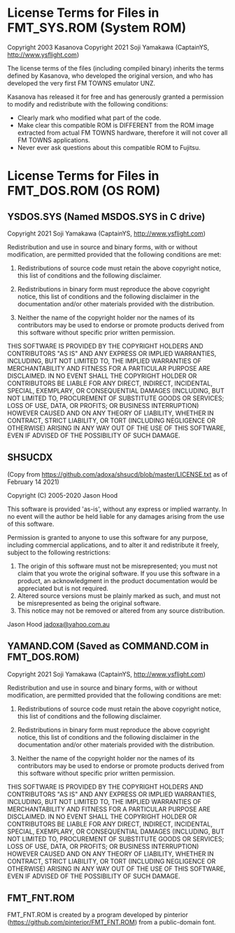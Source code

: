 # License Terms for Files in FMT_SYS.ROM (System ROM)

Copyright 2003 Kasanova
Copyright 2021 Soji Yamakawa (CaptainYS, http://www.ysflight.com)

The license terms of the files (including compiled binary) inherits the terms defined by Kasanova, who developed the original version, and who has developed the very first FM TOWNS emulator UNZ.

Kasanova has released it for free and has generously granted a permission to modify and redistribute with the following conditions:

- Clearly mark who modified what part of the code.
- Make clear this compatible ROM is DIFFERENT from the ROM image extracted from actual FM TOWNS hardware, therefore it will not cover all FM TOWNS applications.
- Never ever ask questions about this compatible ROM to Fujitsu.



# License Terms for Files in FMT_DOS.ROM (OS ROM)

## YSDOS.SYS (Named MSDOS.SYS in C drive)
Copyright 2021 Soji Yamakawa (CaptainYS, http://www.ysflight.com)

Redistribution and use in source and binary forms, with or without modification, are permitted provided that the following conditions are met:

1. Redistributions of source code must retain the above copyright notice, this list of conditions and the following disclaimer.

2. Redistributions in binary form must reproduce the above copyright notice, this list of conditions and the following disclaimer in the documentation and/or other materials provided with the distribution.

3. Neither the name of the copyright holder nor the names of its contributors may be used to endorse or promote products derived from this software without specific prior written permission.

THIS SOFTWARE IS PROVIDED BY THE COPYRIGHT HOLDERS AND CONTRIBUTORS "AS IS" AND ANY EXPRESS OR IMPLIED WARRANTIES, INCLUDING, BUT NOT LIMITED TO, THE IMPLIED WARRANTIES OF MERCHANTABILITY AND FITNESS FOR A PARTICULAR PURPOSE ARE DISCLAIMED. IN NO EVENT SHALL THE COPYRIGHT HOLDER OR CONTRIBUTORS BE LIABLE FOR ANY DIRECT, INDIRECT, INCIDENTAL, SPECIAL, EXEMPLARY, OR CONSEQUENTIAL DAMAGES (INCLUDING, BUT NOT LIMITED TO, PROCUREMENT OF SUBSTITUTE GOODS OR SERVICES; LOSS OF USE, DATA, OR PROFITS; OR BUSINESS INTERRUPTION) HOWEVER CAUSED AND ON ANY THEORY OF LIABILITY, WHETHER IN CONTRACT, STRICT LIABILITY, OR TORT (INCLUDING NEGLIGENCE OR OTHERWISE) ARISING IN ANY WAY OUT OF THE USE OF THIS SOFTWARE, EVEN IF ADVISED OF THE POSSIBILITY OF SUCH DAMAGE.


## SHSUCDX

(Copy from https://github.com/adoxa/shsucd/blob/master/LICENSE.txt as of February 14 2021)

Copyright (C) 2005-2020 Jason Hood

This software is provided 'as-is', without any express or implied
warranty.  In no event will the author be held liable for any damages
arising from the use of this software.

Permission is granted to anyone to use this software for any purpose,
including commercial applications, and to alter it and redistribute it
freely, subject to the following restrictions:

1. The origin of this software must not be misrepresented; you must not
   claim that you wrote the original software. If you use this software
   in a product, an acknowledgment in the product documentation would be
   appreciated but is not required.
2. Altered source versions must be plainly marked as such, and must not be
   misrepresented as being the original software.
3. This notice may not be removed or altered from any source distribution.

Jason Hood
jadoxa@yahoo.com.au



## YAMAND.COM (Saved as COMMAND.COM in FMT_DOS.ROM)
Copyright 2021 Soji Yamakawa (CaptainYS, http://www.ysflight.com)

Redistribution and use in source and binary forms, with or without modification, are permitted provided that the following conditions are met:

1. Redistributions of source code must retain the above copyright notice, this list of conditions and the following disclaimer.

2. Redistributions in binary form must reproduce the above copyright notice, this list of conditions and the following disclaimer in the documentation and/or other materials provided with the distribution.

3. Neither the name of the copyright holder nor the names of its contributors may be used to endorse or promote products derived from this software without specific prior written permission.

THIS SOFTWARE IS PROVIDED BY THE COPYRIGHT HOLDERS AND CONTRIBUTORS "AS IS" AND ANY EXPRESS OR IMPLIED WARRANTIES, INCLUDING, BUT NOT LIMITED TO, THE IMPLIED WARRANTIES OF MERCHANTABILITY AND FITNESS FOR A PARTICULAR PURPOSE ARE DISCLAIMED. IN NO EVENT SHALL THE COPYRIGHT HOLDER OR CONTRIBUTORS BE LIABLE FOR ANY DIRECT, INDIRECT, INCIDENTAL, SPECIAL, EXEMPLARY, OR CONSEQUENTIAL DAMAGES (INCLUDING, BUT NOT LIMITED TO, PROCUREMENT OF SUBSTITUTE GOODS OR SERVICES; LOSS OF USE, DATA, OR PROFITS; OR BUSINESS INTERRUPTION) HOWEVER CAUSED AND ON ANY THEORY OF LIABILITY, WHETHER IN CONTRACT, STRICT LIABILITY, OR TORT (INCLUDING NEGLIGENCE OR OTHERWISE) ARISING IN ANY WAY OUT OF THE USE OF THIS SOFTWARE, EVEN IF ADVISED OF THE POSSIBILITY OF SUCH DAMAGE.



## FMT_FNT.ROM
FMT_FNT.ROM is created by a program developed by pinterior (https://github.com/pinterior/FMT_FNT.ROM) from a public-domain font.

